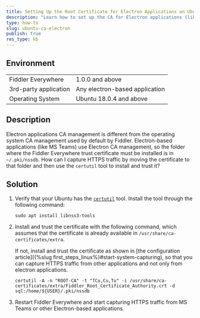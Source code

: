 ```yaml
---
title: Setting Up the Root Certificate for Electron Applications on Ubuntu
description: "Learn how to set up the CA for Electron applications (like MSTeams) so that they can get the certificate for HTTPS capturing of the Fiddler Everywhere web-debugging client."
type: how-to
slug: ubuntu-ca-electron
publish: true
res_type: kb
---
```



## Environment

|   |   |
|---|---|
| Fiddler Everywhere | 1.0.0 and above |
| 3rd-party application | Any electron-based application |
| Operating System | Ubuntu 18.0.4 and above |

## Description

Electron applications CA management is different from the operating system CA management used by default by Fiddler. Electron-based applications (like MS Teams) use Electron CA management, so the folder where the Fiddler Everywhere trust certificate must be installed is in `~/.pki/nssdb`. How can I capture HTTPS traffic by moving the certificate to that folder and then use the `certutil` tool to install and trust it?

## Solution

1. Verify that your Ubuntu has the [`certutil`](https://docs.microsoft.com/en-us/windows-server/administration/windows-commands/certutil) tool. Install the tool through the following command:
    ```Shell
    sudo apt install libnss3-tools
    ```

2. Install and trust the certificate with the following command, which assumes that the certificate is already available in `/usr/share/ca-certificates/extra`.

    If not, install and trust the certificate as shown in [the configuration article]({%slug first_steps_linux%}#start-system-capturing), so that you can capture HTTPS traffic from other applications and not only from electron applications.
    ```Shell
    certutil -A -n "ROOT-CA" -t "TCu,Cu,Tu" -i /usr/share/ca-certificates/extra/Fiddler_Root_Certificate_Authority.crt -d sql:/home/${USER}/.pki/nssdb
    ```

3. Restart Fiddler Everywhere and start capturing HTTPS traffic from MS Teams or other Electron-based applications.
